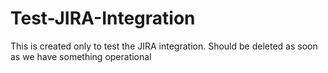 # Test-JIRA-Integration
This is created only to test the JIRA integration. Should be deleted as soon as we have something operational
